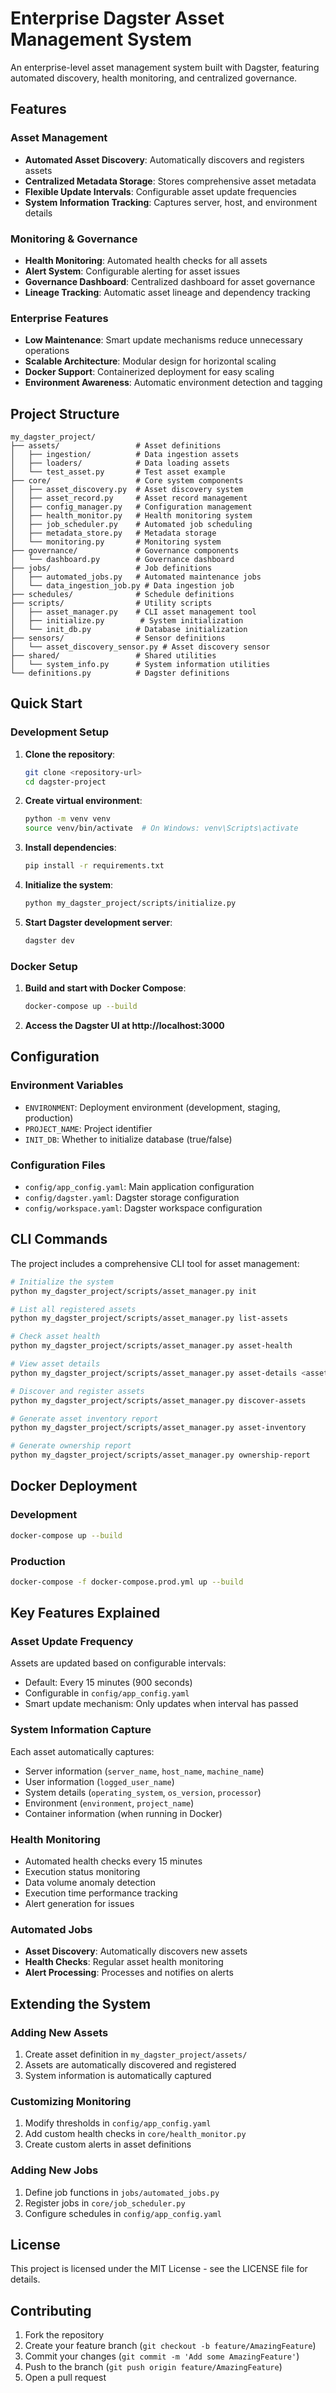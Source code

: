 # Enterprise Dagster Asset Management System

An enterprise-level asset management system built with Dagster, featuring automated discovery, health monitoring, and centralized governance.

## Features

### Asset Management
- **Automated Asset Discovery**: Automatically discovers and registers assets
- **Centralized Metadata Storage**: Stores comprehensive asset metadata
- **Flexible Update Intervals**: Configurable asset update frequencies
- **System Information Tracking**: Captures server, host, and environment details

### Monitoring & Governance
- **Health Monitoring**: Automated health checks for all assets
- **Alert System**: Configurable alerting for asset issues
- **Governance Dashboard**: Centralized dashboard for asset governance
- **Lineage Tracking**: Automatic asset lineage and dependency tracking

### Enterprise Features
- **Low Maintenance**: Smart update mechanisms reduce unnecessary operations
- **Scalable Architecture**: Modular design for horizontal scaling
- **Docker Support**: Containerized deployment for easy scaling
- **Environment Awareness**: Automatic environment detection and tagging

## Project Structure

```
my_dagster_project/
├── assets/                 # Asset definitions
│   ├── ingestion/          # Data ingestion assets
│   ├── loaders/            # Data loading assets
│   └── test_asset.py       # Test asset example
├── core/                   # Core system components
│   ├── asset_discovery.py  # Asset discovery system
│   ├── asset_record.py     # Asset record management
│   ├── config_manager.py   # Configuration management
│   ├── health_monitor.py   # Health monitoring system
│   ├── job_scheduler.py    # Automated job scheduling
│   ├── metadata_store.py   # Metadata storage
│   └── monitoring.py       # Monitoring system
├── governance/             # Governance components
│   └── dashboard.py        # Governance dashboard
├── jobs/                   # Job definitions
│   ├── automated_jobs.py   # Automated maintenance jobs
│   └── data_ingestion_job.py # Data ingestion job
├── schedules/              # Schedule definitions
├── scripts/                # Utility scripts
│   ├── asset_manager.py    # CLI asset management tool
│   ├── initialize.py        # System initialization
│   └── init_db.py          # Database initialization
├── sensors/                # Sensor definitions
│   └── asset_discovery_sensor.py # Asset discovery sensor
├── shared/                 # Shared utilities
│   └── system_info.py      # System information utilities
└── definitions.py          # Dagster definitions
```

## Quick Start

### Development Setup

1. **Clone the repository**:
   ```bash
   git clone <repository-url>
   cd dagster-project
   ```

2. **Create virtual environment**:
   ```bash
   python -m venv venv
   source venv/bin/activate  # On Windows: venv\Scripts\activate
   ```

3. **Install dependencies**:
   ```bash
   pip install -r requirements.txt
   ```

4. **Initialize the system**:
   ```bash
   python my_dagster_project/scripts/initialize.py
   ```

5. **Start Dagster development server**:
   ```bash
   dagster dev
   ```

### Docker Setup

1. **Build and start with Docker Compose**:
   ```bash
   docker-compose up --build
   ```

2. **Access the Dagster UI at http://localhost:3000**

## Configuration

### Environment Variables
- `ENVIRONMENT`: Deployment environment (development, staging, production)
- `PROJECT_NAME`: Project identifier
- `INIT_DB`: Whether to initialize database (true/false)

### Configuration Files
- `config/app_config.yaml`: Main application configuration
- `config/dagster.yaml`: Dagster storage configuration
- `config/workspace.yaml`: Dagster workspace configuration

## CLI Commands

The project includes a comprehensive CLI tool for asset management:

```bash
# Initialize the system
python my_dagster_project/scripts/asset_manager.py init

# List all registered assets
python my_dagster_project/scripts/asset_manager.py list-assets

# Check asset health
python my_dagster_project/scripts/asset_manager.py asset-health

# View asset details
python my_dagster_project/scripts/asset_manager.py asset-details <asset-key>

# Discover and register assets
python my_dagster_project/scripts/asset_manager.py discover-assets

# Generate asset inventory report
python my_dagster_project/scripts/asset_manager.py asset-inventory

# Generate ownership report
python my_dagster_project/scripts/asset_manager.py ownership-report
```

## Docker Deployment

### Development
```bash
docker-compose up --build
```

### Production
```bash
docker-compose -f docker-compose.prod.yml up --build
```

## Key Features Explained

### Asset Update Frequency
Assets are updated based on configurable intervals:
- Default: Every 15 minutes (900 seconds)
- Configurable in `config/app_config.yaml`
- Smart update mechanism: Only updates when interval has passed

### System Information Capture
Each asset automatically captures:
- Server information (`server_name`, `host_name`, `machine_name`)
- User information (`logged_user_name`)
- System details (`operating_system`, `os_version`, `processor`)
- Environment (`environment`, `project_name`)
- Container information (when running in Docker)

### Health Monitoring
- Automated health checks every 15 minutes
- Execution status monitoring
- Data volume anomaly detection
- Execution time performance tracking
- Alert generation for issues

### Automated Jobs
- **Asset Discovery**: Automatically discovers new assets
- **Health Checks**: Regular asset health monitoring
- **Alert Processing**: Processes and notifies on alerts

## Extending the System

### Adding New Assets
1. Create asset definition in `my_dagster_project/assets/`
2. Assets are automatically discovered and registered
3. System information is automatically captured

### Customizing Monitoring
1. Modify thresholds in `config/app_config.yaml`
2. Add custom health checks in `core/health_monitor.py`
3. Create custom alerts in asset definitions

### Adding New Jobs
1. Define job functions in `jobs/automated_jobs.py`
2. Register jobs in `core/job_scheduler.py`
3. Configure schedules in `config/app_config.yaml`

## License

This project is licensed under the MIT License - see the LICENSE file for details.

## Contributing

1. Fork the repository
2. Create your feature branch (`git checkout -b feature/AmazingFeature`)
3. Commit your changes (`git commit -m 'Add some AmazingFeature'`)
4. Push to the branch (`git push origin feature/AmazingFeature`)
5. Open a pull request